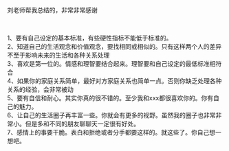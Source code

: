 <div id="sina_keyword_ad_area2" class="articalContent  ">
			<p>刘老师帮我总结的，非常非常感谢</P>
<p>&nbsp;<wbr></P>

<div>1、要有自己设定的基本标准，有些硬性指标不能低于标准的。<br />
2、知道自己的生活观念和价值观念，要找相同或相似的。只有这样两个人的差异不至于影响未来的生活和各种关系处理</DIV>
<div>
<div>3、喜欢是第一位的。情感和理智要结合起来。理智要和自己设定的最低标准相符合<br />
4、如果你的家庭关系简单，最好对方家庭关系也简单一点。否则你缺乏处理各种关系的经验，会非常被动</DIV>
<div>5、要有自信和耐心。其实你真的很不错的。至少我和xxx都很喜欢你的。你有自己的魅力。</DIV>
<div>
<div>
6、让自己的生活圈子再丰富一些。你就会有更多的视野。虽然我的圈子也非常非常小。但是多和不同的朋友聊聊天一定很有好处。<br />
7、感情上的事要干脆。表白和拒绝或者分手都要这样的。就这些了。你自己想一想吧。</DIV>
</DIV>
</DIV>							
		</div>